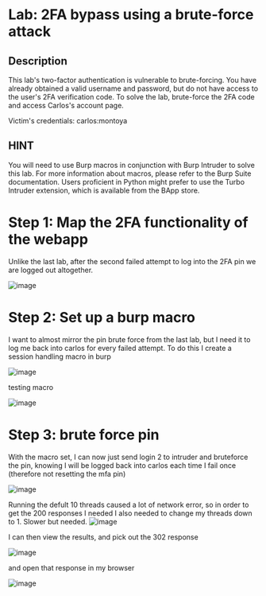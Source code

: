 # Lab: 2FA bypass using a brute-force attack

## Description

This lab's two-factor authentication is vulnerable to brute-forcing. You have already obtained a valid username and password, but do not have access to the user's 2FA verification code. To solve the lab, brute-force the 2FA code and access Carlos's account page.

Victim's credentials: carlos:montoya

## HINT

You will need to use Burp macros in conjunction with Burp Intruder to solve this lab. For more information about macros, please refer to the Burp Suite documentation. Users proficient in Python might prefer to use the Turbo Intruder extension, which is available from the BApp store.

# Step 1: Map the 2FA functionality of the webapp

Unlike the last lab, after the second failed attempt to log into the 2FA pin we are logged out altogether.

![image](https://user-images.githubusercontent.com/83407557/170842722-84636989-5044-479b-be3f-21dd4fb73d3f.png)

# Step 2: Set up a burp macro

I want to almost mirror the pin brute force from the last lab, but I need it to log me back into carlos for every failed attempt. To do this I create a session handling macro in burp

![image](https://user-images.githubusercontent.com/83407557/170842962-205b5eb8-40b8-4d7a-ab6a-0ef68324727d.png)

testing macro

![image](https://user-images.githubusercontent.com/83407557/170843368-c1658dd8-28f8-4274-a5e7-3cbd544c017e.png)


# Step 3: brute force pin

With the macro set, I can now just send login 2 to intruder and bruteforce the pin, knowing I will be logged back into carlos each time I fail once (therefore not resetting the mfa pin)

![image](https://user-images.githubusercontent.com/83407557/170843032-c757e4d8-c522-4309-80ef-daf9a56d8341.png)

Running the defult 10 threads caused a lot of network error, so in order to get the 200 responses I needed I also needed to change my threads down to 1. Slower but needed.
![image](https://user-images.githubusercontent.com/83407557/170843551-f89577c1-015d-443b-93ef-3cb1f7bb7064.png)

I can then view the results, and pick out the 302 response

![image](https://user-images.githubusercontent.com/83407557/170849695-f66b1040-ccfb-4fbd-8f31-ac6c02c9cf4f.png)


and open that response in my browser

![image](https://user-images.githubusercontent.com/83407557/170849702-a1d767b2-6026-4532-a2dc-0da34c983fcf.png)

